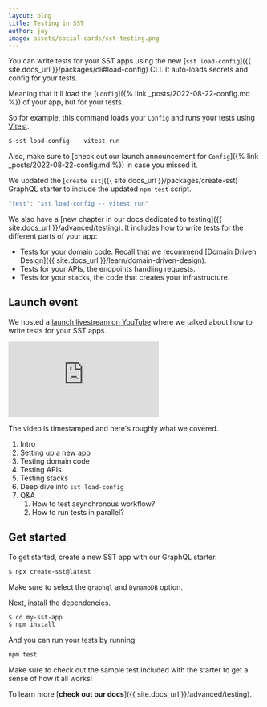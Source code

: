 ```yaml
---
layout: blog
title: Testing in SST
author: jay
image: assets/social-cards/sst-testing.png
---
```


You can write tests for your SST apps using the new [`sst load-config`]({{ site.docs_url }}/packages/cli#load-config) CLI. It auto-loads secrets and config for your tests.

Meaning that it'll load the [`Config`]({% link _posts/2022-08-22-config.md %}) of your app, but for your tests.

So for example, this command loads your `Config` and runs your tests using [Vitest](https://vitest.dev).

```bash
$ sst load-config -- vitest run
```

Also, make sure to [check out our launch announcement for `Config`]({% link _posts/2022-08-22-config.md %}) in case you missed it.

We updated the [`create sst`]({{ site.docs_url }}/packages/create-sst) GraphQL starter to include the updated `npm test` script.

```js
"test": "sst load-config -- vitest run"
```

We also have a [new chapter in our docs dedicated to testing]({{ site.docs_url }}/advanced/testing). It includes how to write tests for the different parts of your app:

- Tests for your domain code. Recall that we recommend [Domain Driven Design]({{ site.docs_url }}/learn/domain-driven-design).
- Tests for your APIs, the endpoints handling requests.
- Tests for your stacks, the code that creates your infrastructure.

## Launch event

We hosted a [launch livestream on YouTube](https://www.youtube.com/watch?v=YtaxDURRjHA) where we talked about how to write tests for your SST apps.

<div class="youtube-container">
  <iframe src="https://www.youtube-nocookie.com/embed/YtaxDURRjHA" frameborder="0" allow="accelerometer; autoplay; clipboard-write; encrypted-media; gyroscope; picture-in-picture" allowfullscreen></iframe>
</div>

The video is timestamped and here's roughly what we covered.

1. Intro
2. Setting up a new app
3. Testing domain code
4. Testing APIs
5. Testing stacks
6. Deep dive into `sst load-config`
7. Q&A
   1. How to test asynchronous workflow?
   2. How to run tests in parallel?

## Get started

To get started, create a new SST app with our GraphQL starter.

```bash
$ npx create-sst@latest
```

Make sure to select the `graphql` and `DynamoDB` option.

Next, install the dependencies.

```bash
$ cd my-sst-app
$ npm install
```

And you can run your tests by running:

```bash
npm test
```

Make sure to check out the sample test included with the starter to get a sense of how it all works!

To learn more [**check out our docs**]({{ site.docs_url }}/advanced/testing).
